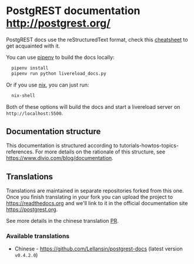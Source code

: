 # PostgREST documentation http://postgrest.org/

PostgREST docs use the reStructuredText format, check this [cheatsheet](https://github.com/ralsina/rst-cheatsheet/blob/master/rst-cheatsheet.rst) to get acquainted with it.

You can use [pipenv](https://pipenv.readthedocs.io) to build the docs locally:

```bash
  pipenv install
  pipenv run python livereload_docs.py
```

Or if you use [nix](https://nixos.org/nix/), you can just run:

```bash
  nix-shell
```

Both of these options will build the docs and start a livereload server on `http://localhost:5500`.

## Documentation structure

This documentation is structured according to tutorials-howtos-topics-references. For more details on the rationale of this structure, 
see https://www.divio.com/blog/documentation.

## Translations

Translations are maintained in separate repositories forked from this one. Once you finish translating in your fork you can upload the project
to https://readthedocs.org and we'll link to it in the official documentation site https://postgrest.org.

See more details in the chinese translation [PR](https://github.com/PostgREST/postgrest-docs/issues/66#issuecomment-297431688).

### Available translations

- Chinese - https://github.com/Lellansin/postgrest-docs (latest version `v0.4.2.0`)
